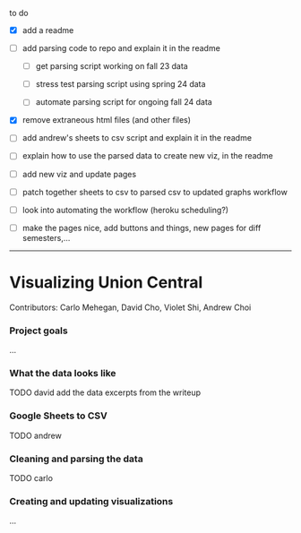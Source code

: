 to do

- [x] add a readme

- [ ] add parsing code to repo and explain it in the readme

    - [ ] get parsing script working on fall 23 data

    - [ ] stress test parsing script using spring 24 data

    - [ ] automate parsing script for ongoing fall 24 data

- [x] remove extraneous html files (and other files)

- [ ] add andrew's sheets to csv script and explain it in the readme

- [ ] explain how to use the parsed data to create new viz, in the readme

- [ ] add new viz and update pages

- [ ] patch together sheets to csv to parsed csv to updated graphs workflow

- [ ] look into automating the workflow (heroku scheduling?)

- [ ] make the pages nice, add buttons and things, new pages for diff semesters,...

---

# Visualizing Union Central

Contributors: Carlo Mehegan, David Cho, Violet Shi, Andrew Choi

### Project goals

...

### What the data looks like

TODO david add the data excerpts from the writeup


### Google Sheets to CSV

TODO andrew


### Cleaning and parsing the data

TODO carlo


### Creating and updating visualizations

...
